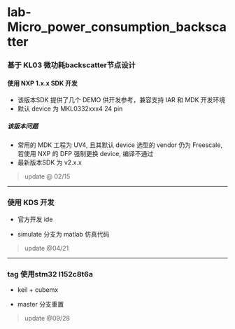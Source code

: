 # lab-Micro_power_consumption_backscatter

### 基于 KL03 微功耗backscatter节点设计
#### 使用 NXP 1.x.x SDK 开发
- 该版本SDK 提供了几个 DEMO 供开发参考，兼容支持 IAR 和 MDK 开发环境
- 默认 device 为 MKL0332xxx4 24 pin

##### 该版本问题
- 常用的 MDK 工程为 UV4, 且其默认 device 选型的 vendor 仍为 Freescale, 若使用 NXP 的 DFP 强制更换 device, 编译不通过
- 最新版本SDK 为 v2.x.x

> update @ 02/15
---
### 使用 KDS 开发 
- 官方开发 ide

- simulate 分支为 matlab 仿真代码
> update @04/21
---
### tag 使用stm32 l152c8t6a
- keil + cubemx

- master 分支重置
> update @09/28
